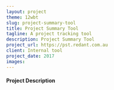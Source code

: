 ```yaml
---
layout: project
theme: 12wbt
slug: project-summary-tool
title: Project Summary Tool
tagline: A project tracking tool
description: Project Summary Tool
project_url: https://pst.redant.com.au
client: Internal tool
project_date: 2017
images:
---
```


#### Project Description


